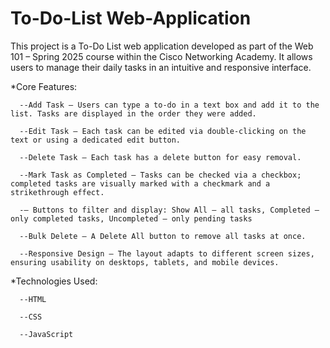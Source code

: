 # To-Do-List  Web-Application

This project is a To-Do List web application developed as part of the Web 101 – Spring 2025 course within the Cisco Networking Academy. It allows users to manage their daily tasks in an intuitive and responsive interface.

*Core Features:

      --Add Task – Users can type a to-do in a text box and add it to the list. Tasks are displayed in the order they were added.

      --Edit Task – Each task can be edited via double-clicking on the text or using a dedicated edit button.

      --Delete Task – Each task has a delete button for easy removal.

      --Mark Task as Completed – Tasks can be checked via a checkbox; completed tasks are visually marked with a checkmark and a strikethrough effect.

      -– Buttons to filter and display: Show All – all tasks, Completed – only completed tasks, Uncompleted – only pending tasks
      
      --Bulk Delete – A Delete All button to remove all tasks at once.
      
      --Responsive Design – The layout adapts to different screen sizes, ensuring usability on desktops, tablets, and mobile devices.

*Technologies Used:

      --HTML
      
      --CSS
      
      --JavaScript

